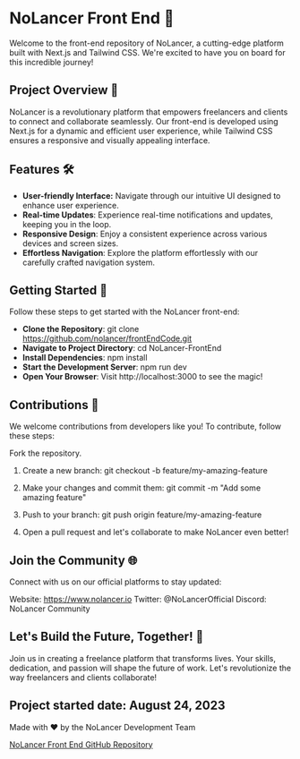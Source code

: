 # NoLancer Front End 🚀

Welcome to the front-end repository of NoLancer, a cutting-edge platform built with Next.js and Tailwind CSS. We're excited to have you on board for this incredible journey!

## Project Overview 🌟

NoLancer is a revolutionary platform that empowers freelancers and clients to connect and collaborate seamlessly. Our front-end is developed using Next.js for a dynamic and efficient user experience, while Tailwind CSS ensures a responsive and visually appealing interface.

## Features 🛠️

- **User-friendly Interface:** Navigate through our intuitive UI designed to enhance user experience.
- **Real-time Updates**: Experience real-time notifications and updates, keeping you in the loop.
- **Responsive Design**: Enjoy a consistent experience across various devices and screen sizes.
- **Effortless Navigation**: Explore the platform effortlessly with our carefully crafted navigation system.

## Getting Started 🚀

Follow these steps to get started with the NoLancer front-end:

- **Clone the Repository**: git clone https://github.com/nolancer/frontEndCode.git
- **Navigate to Project Directory**: cd NoLancer-FrontEnd
- **Install Dependencies**: npm install
- **Start the Development Server**: npm run dev
- **Open Your Browser**: Visit http://localhost:3000 to see the magic!

## Contributions 🤝

We welcome contributions from developers like you! To contribute, follow these steps:

Fork the repository.

1. Create a new branch: git checkout -b feature/my-amazing-feature

2. Make your changes and commit them: git commit -m "Add some amazing feature"

3. Push to your branch: git push origin feature/my-amazing-feature

4. Open a pull request and let's collaborate to make NoLancer even better!

## Join the Community 🌐

Connect with us on our official platforms to stay updated:

Website: https://www.nolancer.io
Twitter: @NoLancerOfficial
Discord: NoLancer Community

## Let's Build the Future, Together! 🌈

Join us in creating a freelance platform that transforms lives. Your skills, dedication, and passion will shape the future of work. Let's revolutionize the way freelancers and clients collaborate!

## Project started date: August 24, 2023

Made with ❤️ by the NoLancer Development Team

[NoLancer Front End GitHub Repository](https://github.com/nolancer/frontEndCode)
